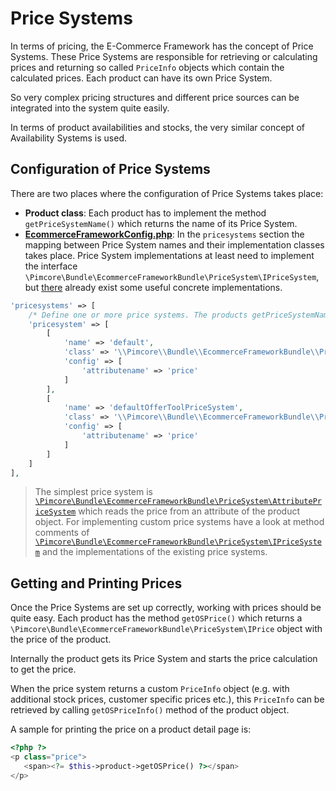 # Price Systems

In terms of pricing, the E-Commerce Framework has the concept of Price Systems. These Price Systems are responsible for 
retrieving or calculating prices and returning so called `PriceInfo` objects which contain the calculated prices. 
Each product can have its own Price System. 

So very complex pricing structures and different price sources can be integrated into the system quite easily.

In terms of product availabilities and stocks, the very similar concept of Availability Systems is used. 


## Configuration of Price Systems
There are two places where the configuration of Price Systems takes place: 
- **Product class**: Each product has to implement the method ```getPriceSystemName()``` which returns the name of its 
  Price System. 
- [**EcommerceFrameworkConfig.php**](https://github.com/pimcore/pimcore/blob/master/pimcore/lib/Pimcore/Bundle/EcommerceFrameworkBundle/Resources/install/EcommerceFrameworkConfig_sample.php#L56-L56):
  In the `pricesystems` section the mapping between Price System names and their implementation classes takes place. 
  Price System implementations at least need to implement the interface `\Pimcore\Bundle\EcommerceFrameworkBundle\PriceSystem\IPriceSystem`, 
  but [there](https://github.com/pimcore/pimcore/tree/master/pimcore/lib/Pimcore/Bundle/EcommerceFrameworkBundle/PriceSystem) 
  already exist some useful concrete implementations. 

```php
'pricesystems' => [
    /* Define one or more price systems. The products getPriceSystemName method need to return a name here defined */
    'pricesystem' => [
        [
            'name' => 'default',
            'class' => '\\Pimcore\\Bundle\\EcommerceFrameworkBundle\\PriceSystem\\AttributePriceSystem',
            'config' => [
                'attributename' => 'price'
            ]
        ],
        [
            'name' => 'defaultOfferToolPriceSystem',
            'class' => '\\Pimcore\\Bundle\\EcommerceFrameworkBundle\\PriceSystem\\AttributePriceSystem',
            'config' => [
                'attributename' => 'price'
            ]
        ]
    ]
],
```

> The simplest price system is [`\Pimcore\Bundle\EcommerceFrameworkBundle\PriceSystem\AttributePriceSystem`](https://github.com/pimcore/pimcore/blob/master/pimcore/lib/Pimcore/Bundle/EcommerceFrameworkBundle/PriceSystem/AttributePriceSystem.php) 
> which reads the price from an attribute of the product object. For implementing custom price systems have a look at method comments 
> of [`\Pimcore\Bundle\EcommerceFrameworkBundle\PriceSystem\IPriceSystem`](https://github.com/pimcore/pimcore/blob/master/pimcore/lib/Pimcore/Bundle/EcommerceFrameworkBundle/PriceSystem/IPriceSystem.php) 
> and the implementations of the existing price systems. 


## Getting and Printing Prices
Once the Price Systems are set up correctly, working with prices should be quite easy. Each product has the method 
`getOSPrice()` which returns a `\Pimcore\Bundle\EcommerceFrameworkBundle\PriceSystem\IPrice` object with the price of 
the product. 

Internally the product gets its Price System and starts the price calculation to get the price. 

When the price system returns a custom `PriceInfo` object (e.g. with additional stock prices, customer specific prices etc.), 
this `PriceInfo` can be retrieved by calling `getOSPriceInfo()` method of the product object. 

A sample for printing the price on a product detail page is: 
```php
<?php ?>
<p class="price">
   <span><?= $this->product->getOSPrice() ?></span>
</p>
```
